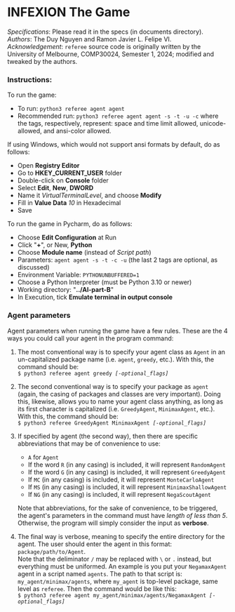# INFEXION The Game

*Specifications*: Please read it in the specs (in documents directory).<br>
*Authors*: The Duy Nguyen and Ramon Javier L. Felipe VI.
*Acknowledgement*: `referee` source code is originally written by the
University of Melbourne, COMP30024, Semester 1, 2024; modified and tweaked by the authors.

### Instructions:

To run the game:
* To run: `python3 referee agent agent`
* Recommended run: `python3 referee agent agent -s -t -u -c` where the tags, respectively,
  represent: space and time limit allowed, unicode-allowed, and ansi-color allowed.

If using Windows, which would not support ansi formats by default, do as follows:
* Open **Registry Editor**
* Go to **HKEY_CURRENT_USER** folder
* Double-click on **Console** folder
* Select **Edit**, **New**, **DWORD**
* Name it *VirtualTerminalLevel*, and choose **Modify**
* Fill in **Value Data** *10* in Hexadecimal
* Save

To run the game in Pycharm, do as follows:
* Choose **Edit Configuration** at Run
* Click "**+**", or New, **Python**
* Choose **Module name** (instead of *Script path*)
* Parameters: `agent agent -s -t -c -u` (the last 2 tags are optional, as discussed)
* Environment Variable: `PYTHONUNBUFFERED=1`
* Choose a Python Interpreter (must be Python 3.10 or newer)
* Working directory: "**../AI-part-B**"
* In Execution, tick **Emulate terminal in output console**


### Agent parameters
Agent parameters when running the game have a few rules. These are the 4 ways you could call
your agent in the program command:

1. The most conventional way is to specify your agent class as `Agent` in an un-capitalized
   package name (i.e. `agent`, `greedy`, etc.). With this, the command should be:<br>
   `$ python3 referee agent greedy `*``[-optional_flags]``*

2. The second conventional way is to specify your package as `agent` (again, the casing of
   packages and classes are very important). Doing this, likewise, allows you to name your
   agent class anything, as long as its first character is capitalized (i.e. `GreedyAgent`,
   `MinimaxAgent`, etc.). With this, the command should be:<br>
   `$ python3 referee GreedyAgent MinimaxAgent `*`[-optional_flags]`*

3. If specified by agent (the second way), then there are specific abbreviations that may be
   of convenience to use:
   * `A` for `Agent`
   * If the word `R` (in any casing) is included, it will represent `RandomAgent`
   * If the word `G` (in any casing) is included, it will represent `GreedyAgent`
   * If `MC` (in any casing) is included, it will represent `MonteCarloAgent`
   * If `MS` (in any casing) is included, it will represent `MinimaxShallowAgent`
   * If `NG` (in any casing) is included, it will represent `NegaScoutAgent`
   
   Note that abbreviations, for the sake of convenience, to be triggered, the agent's parameters
   in the command must have *length of less than 5*. Otherwise, the program will simply consider
   the input as **verbose**.

4. The final way is verbose, meaning to specify the entire directory for the agent. The user
   should enter the agent in this format: `package/path/to/Agent`.<br>
   Note that the deliminator `/` may be replaced with `\` or `.` instead, but everything must be
   uniformed. An example is you put your `NegamaxAgent` agent in a script named `agents`. The path to
   that script is: `my_agent/minimax/agents`, where `my_agent` is top-level package, same level as
   `referee`. Then the command would be like this:<br>
   `$ python3 referee agent my_agent/minimax/agents/NegamaxAgent `*``[-optional_flags]``*
